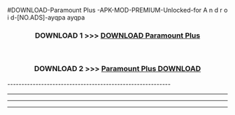 #DOWNLOAD-Paramount Plus -APK-MOD-PREMIUM-Unlocked-for A n d r o i d-[NO.ADS]-ayqpa ayqpa 



<div align="center">

<h3>DOWNLOAD 1 >>> <a href="https://getmod2.web.app/?judul=Paramount Plus ">DOWNLOAD Paramount Plus </a></h3><br>

<h3>DOWNLOAD 2 >>> <a href="https://getmod2.web.app/?judul=Paramount Plus ">Paramount Plus  DOWNLOAD </a></h3>

</div>
----------------------------------------------------------

----------------------------------------------------------

----------------------------------------------------------

----------------------------------------------------------



